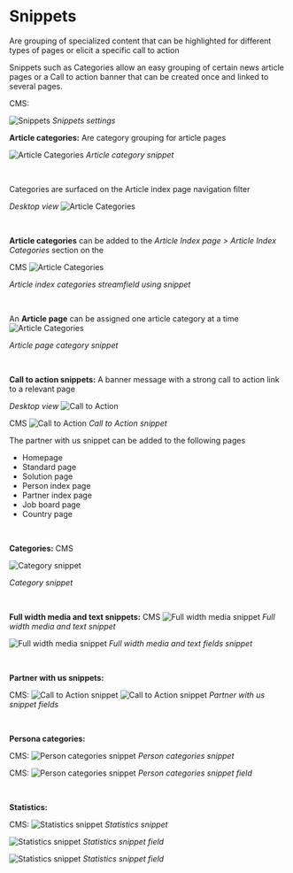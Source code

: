 # Snippets

Are grouping of specialized content that can be highlighted for different types of pages or elicit a specific call to action

Snippets such as Categories allow an easy grouping of certain news article pages or a Call to action banner that can be created once and linked to several pages.

CMS:

![Snippets](../images/snippets.png "Snippets")
_Snippets settings_


**Article categories:**  Are category grouping for article pages

![Article Categories](../images/article-categories.png "Article Categories")
_Article category snippet_

<br/>

Categories are surfaced on the Article index page navigation filter


_Desktop view_
![Article Categories](../images/article-index-categories-fed.png "Article Categories")

<br/>

**Article categories** can be added to the _Article Index page > Article Index Categories_ section on the

CMS
![Article Categories](../images/article-index-categories.png "Article Categories")

_Article index categories streamfield using snippet_

<br/>

An **Article page** can be assigned one article category at a time
![Article Categories](../images/article-page-cms.png "Article Categories")

_Article page category snippet_


<br/>

**Call to action snippets:**
A banner message with a strong call to action link to a relevant page

_Desktop view_
![Call to Action](../images/cta-banner.png "Call to Action")


CMS
![Call to Action](../images/partner-2.png "Call to Action")
_Call to Action snippet_

The partner with us snippet can be added to the following pages

* Homepage
* Standard page
* Solution page
* Person index page
* Partner index page
* Job board page
* Country page


<br/>

**Categories:** CMS

![Category snippet](../images/category-snippet.png "Category snippet")

_Category snippet_

<br/>

**Full width media and text snippets:** CMS
![Full width media snippet](../images/full-media-with-text.png "Full width media Snippet")
_Full width media and text snippet_


![Full width media snippet](../images/full-media-with-text-2.png "Full width media Snippet")
_Full width media and text fields snippet_

<br/>

**Partner with us snippets:**

CMS:
![Call to Action snippet](../images/partner.png "Call to Action Snippet")
![Call to Action snippet](../images/partner-2.png "Call to Action Snippet")
_Partner with us snippet fields_

<br/>

**Persona categories:**

CMS:
![Person categories snippet](../images/person.png "Person categories Snippet")
_Person categories snippet_

CMS:
![Person categories snippet](../images/person-2.png "Person categories Snippet")
_Person categories snippet field_


<br/>

**Statistics:**

CMS:
![Statistics snippet](../images/statistics.png "Statistics Snippet")
_Statistics snippet_

![Statistics snippet](../images/statistics-2.png "Statistics Snippet")
_Statistics snippet field_

![Statistics snippet](../images/statistics-3.png "Statistics Snippet")
_Statistics snippet field_

